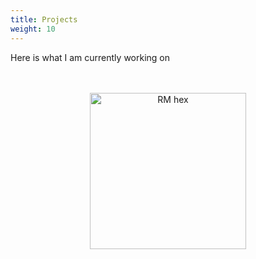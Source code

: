 ```yaml
---
title: Projects
weight: 10
---
```




<style type="text/css">

.holder {
    width: 100%;
    display: flex;
    overflow:hidden;
}

.left, .right{
    width:50%;
    height:inherit;
    float:left;
}

</style>

Here is what I am currently working on
<br>
<br>
<br>
<center>
<a href='https://percwv.com' target='_blank'><img src='/img/logos/perc-ico.png' alt='RM hex' width='250'></a>
</center>
<!--
<div class="holder">

<div class="left">
<a href='https://percwv.com' target='_blank'><img src='/img/hex/perc-ico.png' alt='RM hex' width='250'></a>
</div>


<div class="right">
<a href='https://edp617.asocialdatascientist.com' target='_blank'><img src='/img/hex/edp617.png' alt='PE hex' width='250'></a>
</div>
-->

</div>


